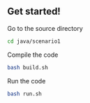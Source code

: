 ## Get started!

Go to the source directory

```sh
cd java/scenario1
```

Compile the code

```sh
bash build.sh
```

Run the code

```sh
bash run.sh
```
